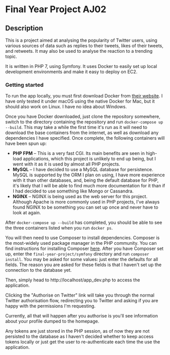 # Final Year Project AJ02

## Description
This is a project aimed at analysing the popularity of Twitter users,
using various sources of data such as replies to their tweets, likes of
their tweets, and retweets. It may also be used to analyse the reaction
to a trending topic.

It is written in PHP 7, using Symfony. It uses Docker to easily set up
local development environments and make it easy to deploy on EC2.

### Getting started
To run the app locally, you must first download Docker from [their
website](https://www.docker.com/products/docker). I have only tested it
under macOS using the native Docker for Mac, but it should also work on
Linux. I have no idea about Windows.

Once you have Docker downloaded, just clone the repository somewhere,
switch to the directory containing the repository and run
`docker-compose up --build`. This may take a while the first time it's
run as it will need to download the base containers from the internet,
as well as download any dependencies I have specified. Once complete,
the following containers will have been spun up:
* **PHP FPM** – This is a very fast CGI. Its main benefits are seen in
  high-load applications, which this project is unlikely to end up
being, but I went with it as it is used by almost all PHP projects.
* **MySQL** – I have decided to use a MySQL database for persistence.
  MySQL is supported by the ORM I plan on using, I have more experience
with it than other databases, and, being the default database for PHP,
it's likely that I will be able to find much more documentation for it
than if I had decided to use something like Mongo or Cassandra.
* **NGINX** – NGINX is being used as the web server for this project.
  Although Apache is more commonly used in PHP projects, I've always
found NGINX to be something you can set up once and never have to look
at again.

After `docker-compose up --build` has completed, you should be able to
see the three containers listed when you run `docker ps`.

You will then need to use Composer to install dependencies. Composer is
the most-widely used package manager in the PHP community. You can find
instructions for installing Composer
[here](https://getcomposer.org/download/). After you have Composer set
up, enter the `final-year-project/symfony` directory and run `composer install`.
You may be asked for some values: just enter the defaults for all
fields. The reason you are asked for these fields is that I haven't set
up the connection to the database yet.

Then, simply head to http://localhost/app_dev.php to access the
application.

Clicking the "Authorise on Twitter" link will take you through the
normal Twitter authorisation flow, redirecting you to Twitter and asking
if you are happy with the permissions I'm requesting.

Currently, all that will happen after you authorise is you'll see
information about your profile dumped to the homepage.

Any tokens are just stored in the PHP session, as of now they are not
persisted to the database as I haven't decided whether to keep access
tokens locally or just get the user to re-authenticate each time the
use the application.
